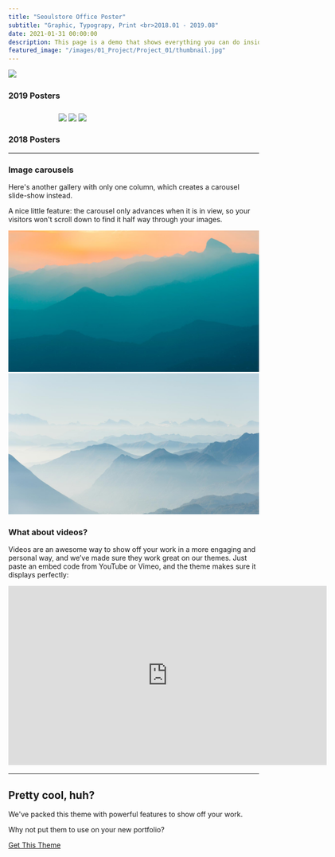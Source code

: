 ```yaml
---
title: "Seoulstore Office Poster"
subtitle: "Graphic, Typograpy, Print <br>2018.01 - 2019.08"
date: 2021-01-31 00:00:00
description: This page is a demo that shows everything you can do inside portfolio and blog posts.
featured_image: "/images/01_Project/Project_01/thumbnail.jpg"
---
```


![](/images/01_Project/Project_01/Hero_00.jpg)

### 2019 Posters

<div class="image-warp" style="width: 60%; margin-top: 10px; margin: 0 auto;">
  <img src="/images/01_Project/Project_01/Poster_01.jpg" style="margin-top: 10px;">
  <img src="/images/01_Project/Project_01/Poster_02.jpg" style="margin-top: 10px;">
  <img src="/images/01_Project/Project_01/Poster_03.jpg" style="margin-top: 10px;">
</div>

### 2018 Posters

---

### Image carousels

Here's another gallery with only one column, which creates a carousel slide-show instead.

A nice little feature: the carousel only advances when it is in view, so your visitors won't scroll down to find it half way through your images.

<div class="gallery" data-columns="1">
	<img src="/images/demo/demo-landscape.jpg">
	<img src="/images/demo/demo-landscape-2.jpg">
</div>

### What about videos?

Videos are an awesome way to show off your work in a more engaging and personal way, and we’ve made sure they work great on our themes. Just paste an embed code from YouTube or Vimeo, and the theme makes sure it displays perfectly:

<iframe src="https://player.vimeo.com/video/148003889" width="640" height="360" frameborder="0" allowfullscreen></iframe>

---

## Pretty cool, huh?

We've packed this theme with powerful features to show off your work.

Why not put them to use on your new portfolio?

<a href="https://jekyllthemes.io/theme/duet-portfolio-jekyll-theme" class="button button--large">Get This Theme</a>
